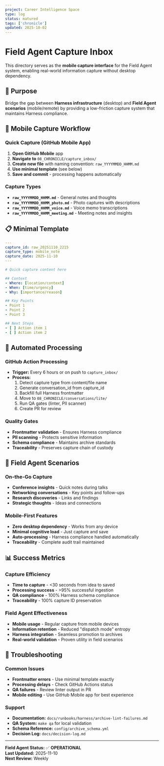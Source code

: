 ```yaml
---
project: Career Intelligence Space
type: log
status: matured
tags: ['chronicle']
updated: 2025-10-02
---
```


# Field Agent Capture Inbox

This directory serves as the **mobile capture interface** for the Field Agent system, enabling real-world information capture without desktop dependency.

## 🎯 Purpose

Bridge the gap between **Harness infrastructure** (desktop) and **Field Agent scenarios** (mobile/remote) by providing a low-friction capture system that maintains Harness compliance.

## 📱 Mobile Capture Workflow

### Quick Capture (GitHub Mobile App)
1. **Open GitHub Mobile** app
2. **Navigate to** `08_CHRONICLE/capture_inbox/`
3. **Create new file** with naming convention: `raw_YYYYMMDD_HHMM.md`
4. **Use minimal template** (see below)
5. **Save and commit** - processing happens automatically

### Capture Types
- **`raw_YYYYMMDD_HHMM.md`** - General notes and thoughts
- **`raw_YYYYMMDD_HHMM_photo.md`** - Photo captures with descriptions
- **`raw_YYYYMMDD_HHMM_voice.md`** - Voice memo transcriptions
- **`raw_YYYYMMDD_HHMM_meeting.md`** - Meeting notes and insights

## 📋 Minimal Template

```yaml
---
capture_id: raw_20251110_2215
capture_type: mobile_note
capture_date: 2025-11-10
---

# Quick capture content here

## Context
- Where: [location/context]
- When: [time/urgency]
- Why: [importance/reason]

## Key Points
- Point 1
- Point 2
- Point 3

## Next Steps
- [ ] Action item 1
- [ ] Action item 2
```

## 🔄 Automated Processing

### GitHub Action Processing
- **Trigger:** Every 6 hours or on push to `capture_inbox/`
- **Process:** 
  1. Detect capture type from content/file name
  2. Generate conversation_id from capture_id
  3. Backfill full Harness frontmatter
  4. Move to `08_CHRONICLE/conversations/lite/`
  5. Run QA gates (linter, PII scanner)
  6. Create PR for review

### Quality Gates
- **Frontmatter validation** - Ensures Harness compliance
- **PII scanning** - Protects sensitive information
- **Schema compliance** - Maintains archive standards
- **Traceability** - Preserves capture chain of custody

## 🎯 Field Agent Scenarios

### On-the-Go Capture
- **Conference insights** - Quick notes during talks
- **Networking conversations** - Key points and follow-ups
- **Research discoveries** - Links and findings
- **Strategic thoughts** - Ideas and connections

### Mobile-First Features
- **Zero desktop dependency** - Works from any device
- **Minimal cognitive load** - Just capture and save
- **Auto-processing** - Harness compliance handled automatically
- **Traceability** - Complete audit trail maintained

## 📊 Success Metrics

### Capture Efficiency
- **Time to capture** - <30 seconds from idea to saved
- **Processing success** - >95% successful ingestion
- **QA compliance** - 100% Harness schema compliance
- **Traceability** - 100% capture ID preservation

### Field Agent Effectiveness
- **Mobile usage** - Regular capture from mobile devices
- **Information retention** - Reduced "dispatch mode" entropy
- **Harness integration** - Seamless promotion to archives
- **Real-world validation** - Proven utility in field scenarios

## 🔧 Troubleshooting

### Common Issues
- **Frontmatter errors** - Use minimal template exactly
- **Processing delays** - Check GitHub Actions status
- **QA failures** - Review linter output in PR
- **Mobile editing** - Use GitHub Mobile app for best experience

### Support
- **Documentation:** `docs/runbooks/harness/archive-lint-failures.md`
- **QA System:** `make qa` for local validation
- **Schema Reference:** `config/archive_schema.yml`
- **Decision Log:** `docs/decision-log.md`

---

**Field Agent Status:** ✅ **OPERATIONAL**  
**Last Updated:** 2025-11-10  
**Next Review:** Weekly

